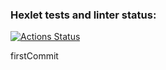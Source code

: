 ### Hexlet tests and linter status:

[![Actions Status](https://github.com/immortal-p/frontend-project-11/actions/workflows/hexlet-check.yml/badge.svg)](https://github.com/immortal-p/frontend-project-11/actions)

firstCommit
